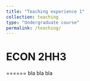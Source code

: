 ```yaml
---
title: "Teaching experience 1"
collection: teaching
type: "Undergraduate course"
permalink: /teaching/
---
```


# ECON 2HH3
======
bla bla bla



